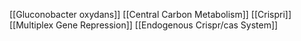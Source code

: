 [[Gluconobacter oxydans]]
[[Central Carbon Metabolism]]
[[Crispri]]
[[Multiplex Gene Repression]]
[[Endogenous Crispr/cas System]]
